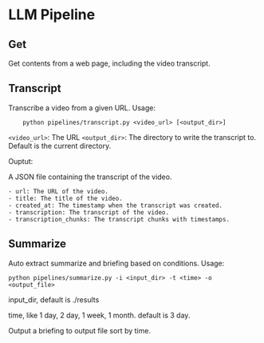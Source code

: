 # LLM Pipeline

## Get

Get contents from a web page, including the video transcript.



## Transcript

Transcribe a video from a given URL.
Usage:
```
    python pipelines/transcript.py <video_url> [<output_dir>]
```
`<video_url>`: The URL
`<output_dir>`: The directory to write the transcript to. Default is the current directory.

Ouptut:

A JSON file containing the transcript of the video.

    - url: The URL of the video.
    - title: The title of the video.
    - created_at: The timestamp when the transcript was created.
    - transcription: The transcript of the video.
    - transcription_chunks: The transcript chunks with timestamps.

## Summarize

Auto extract summarize and briefing based on conditions.
Usage:
```
python pipelines/summarize.py -i <input_dir> -t <time> -o <output_file>
```
input_dir, default is ./results

time, like 1 day, 2 day, 1 week, 1 month. default is 3 day.

Output a briefing to output file sort by time.
